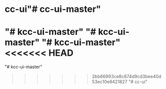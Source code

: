 # cc-ui"# cc-ui-master" 
"# kcc-ui-master" 
"# kcc-ui-master" 
"# kcc-ui-master" 
<<<<<<< HEAD
=======
"# kcc-ui-master" 
>>>>>>> 2bb66993ce8c874d9cd3bee40d53ec10e8421827
"# cc-ui" 

